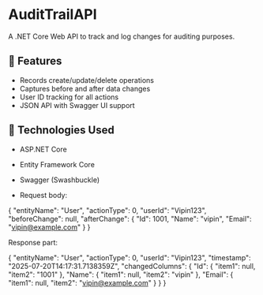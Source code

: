 # AuditTrailAPI

A .NET Core Web API to track and log changes for auditing purposes.

## 🚀 Features

- Records create/update/delete operations
- Captures before and after data changes
- User ID tracking for all actions
- JSON API with Swagger UI support

## 🧰 Technologies Used

- ASP.NET Core
- Entity Framework Core
- Swagger (Swashbuckle)

- Request body:

{
  "entityName": "User",
  "actionType": 0,
  "userId": "Vipin123",
  "beforeChange": null,
  "afterChange": {
    "Id": 1001,
    "Name": "vipin",
    "Email": "vipin@example.com"
  }
}

Response part:
	
{
  "entityName": "User",
  "actionType": 0,
  "userId": "Vipin123",
  "timestamp": "2025-07-20T14:17:31.7138359Z",
  "changedColumns": {
    "Id": {
      "item1": null,
      "item2": "1001"
    },
    "Name": {
      "item1": null,
      "item2": "vipin"
    },
    "Email": {
      "item1": null,
      "item2": "vipin@example.com"
    }
  }
}



